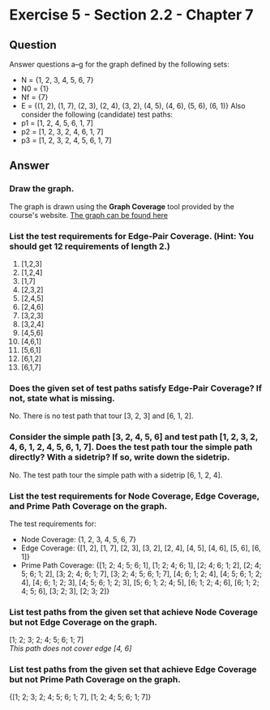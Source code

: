 # Exercise 5 - Section 2.2 - Chapter 7

## Question
Answer questions a–g for the graph defined by the following sets:
- N = {1, 2, 3, 4, 5, 6, 7}
- N0 = {1}
- Nf = {7}
- E = {(1, 2), (1, 7), (2, 3), (2, 4), (3, 2), (4, 5), (4, 6), (5, 6), (6, 1)}
Also consider the following (candidate) test paths:
- p1 = [1, 2, 4, 5, 6, 1, 7]
- p2 = [1, 2, 3, 2, 4, 6, 1, 7]
- p3 = [1, 2, 3, 2, 4, 5, 6, 1, 7]

## Answer
### Draw the graph.
The graph is drawn using the **Graph Coverage** tool provided by the course's website. [The graph can be found here](https://cs.gmu.edu:8443/offutt/coverage/GraphCoverage?edges=1+2%0D%0A1+7%0D%0A2+3%0D%0A2+4%0D%0A3+2%0D%0A4+5%0D%0A4+6%0D%0A5+6%0D%0A6+1%0D%0A&initialNode=1&endNode=7&action=Nodes)  

### List the test requirements for Edge-Pair Coverage. (Hint: You should get 12 requirements of length 2.)
1. [1,2,3]  
2. [1,2,4]  
3. [1,7]  
4. [2,3,2]  
5. [2,4,5]  
6. [2,4,6]  
7. [3,2,3]  
8. [3,2,4]  
9. [4,5,6]  
10. [4,6,1]  
11. [5,6,1]  
12. [6,1,2]  
13. [6,1,7]  

### Does the given set of test paths satisfy Edge-Pair Coverage? If not, state what is missing.
No. There is no test path that tour [3, 2, 3] and [6, 1, 2].

### Consider the simple path [3, 2, 4, 5, 6] and test path [1, 2, 3, 2, 4, 6, 1, 2, 4, 5, 6, 1, 7]. Does the test path tour the simple path directly? With a sidetrip? If so, write down the sidetrip.
No. The test path tour the simple path with a sidetrip [6, 1, 2, 4].

### List the test requirements for Node Coverage, Edge Coverage, and Prime Path Coverage on the graph.
The test requirements for:
- Node Coverage: {1, 2, 3, 4, 5, 6, 7}  
- Edge Coverage: {[1, 2], [1, 7], [2, 3], [3, 2], [2, 4], [4, 5], [4, 6], [5, 6], [6, 1]}  
- Prime Path Coverage: {[1; 2; 4; 5; 6; 1], [1; 2; 4; 6; 1], [2; 4; 6; 1; 2], [2; 4; 5; 6; 1; 2], [3; 2; 4; 6; 1; 7], [3; 2; 4; 5; 6; 1; 7], [4; 6; 1; 2; 4], [4; 5; 6; 1; 2; 4], [4; 6; 1; 2; 3], [4; 5; 6; 1; 2; 3], [5; 6; 1; 2; 4; 5], [6; 1; 2; 4; 6], [6; 1; 2; 4; 5; 6], [3; 2; 3], [2; 3; 2]}

### List test paths from the given set that achieve Node Coverage but not Edge Coverage on the graph.
[1; 2; 3; 2; 4; 5; 6; 1; 7]  
*This path does not cover edge [4, 6]*

### List test paths from the given set that achieve Edge Coverage but not Prime Path Coverage on the graph.
{[1; 2; 3; 2; 4; 5; 6; 1; 7],  [1; 2; 4; 5; 6; 1; 7]}
